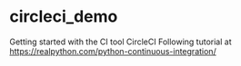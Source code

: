 # circleci_demo

Getting started with the CI tool CircleCI
Following tutorial at https://realpython.com/python-continuous-integration/
